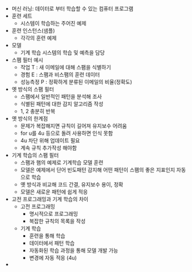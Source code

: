 - 머신 러닝: 데이터로 부터 학습할 수 있는 컴퓨터 프로그램
- 훈련 세트
	- 시스템이 학습하는 주어진 예제
- 훈련 인스턴스(샘플)
	- 각각의 훈련 예제
- 모델
	- 기계 학습 시스템의 학습 및 예측을 담당
- 스팸 필터 예시
	- 작업 T : 새 이메일에 대해 스팸을 식별하기
	- 경험 E : 스팸과 비스팸의 훈련 데이터
	- 성능측정 P : 정확하게 분류된 이메일의 비율(정확도)
- 옛 방식의 스팸 필터
	- 스팸에서 일반적인 패턴을 분석해 조사
	- 식별된 패턴에 대한 감지 알고리즘 작성
	- 1, 2 충분히 반복
- 옛 방식의 한계점
	- 문제가 복잡해지면 규칙이 길어져 유지보수 어려움
	- for u를 4u 등으로 돌려 사용하면 인식 못함
	- 4u 차단 위해 업데이트 필요
	- 계속 규칙 추가작성 해야함
- 기계 학습의 스팸 필터
	- 스팸과 햄의 예제로 기계학습 모델 훈련
	- 모델은 예제에서 단어 빈도패턴 감지해 어떤 패턴이 스팸의 좋은 지표인지 자동으로 학습
	- 옛 방식과 비교해 코드 간결, 유지보수 용이, 정확
	- 모델은 새로운 패턴에 쉽게 적응
- 고전 프로그래밍과 기계 학습의 차이
	- 고전 프로그래밍
		- 명시적으로 프로그래밍
		- 복잡한 규칙의 목록을 작성
	- 기계 학습
		- 훈련을 통해 학습
		- 데이터에서 패턴 학습
		- 자동화된 학습 과정을 통해 모델 개발 가능
		- 변경에 자동 적응 (4u)
- 